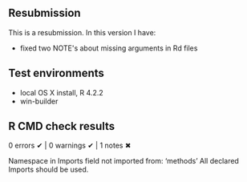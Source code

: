 ## Resubmission

This is a resubmission. In this version I have:

* fixed two NOTE's about missing arguments in Rd files

## Test environments
* local OS X install, R 4.2.2
* win-builder

## R CMD check results

0 errors ✔ | 0 warnings ✔ | 1 notes ✖
  
Namespace in Imports field not imported from: ‘methods’
    All declared Imports should be used.
      
    


